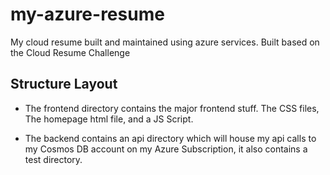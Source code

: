 # my-azure-resume
My cloud resume built and maintained using azure services. Built based on the Cloud Resume Challenge 
 
 ## Structure Layout

 - The frontend directory contains the major frontend stuff. The CSS files, The homepage html file, and a JS Script.

 - The backend contains an api directory which will house my api calls to my Cosmos DB account on my Azure Subscription, it also contains a test directory.

 